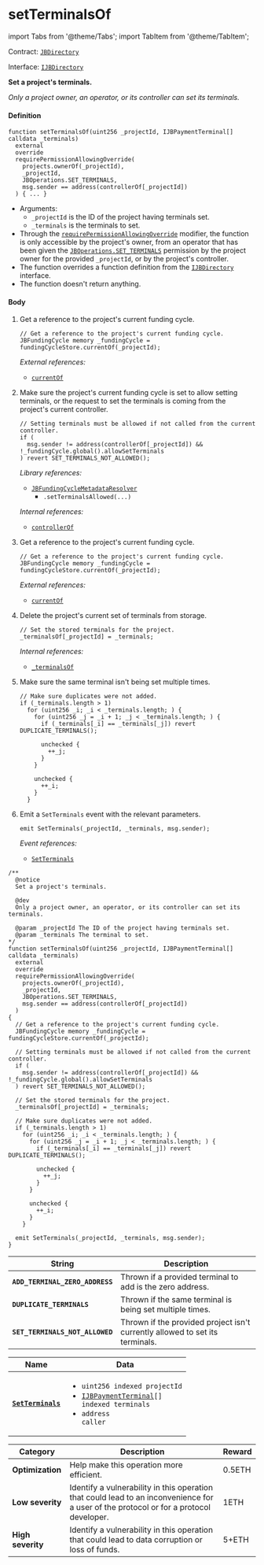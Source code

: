 # setTerminalsOf

import Tabs from '@theme/Tabs';
import TabItem from '@theme/TabItem';

Contract: [`JBDirectory`](/dev/api/v2/contracts/jbdirectory/README.md)​‌

Interface: [`IJBDirectory`](/dev/api/v2/interfaces/ijbdirectory.md)

<Tabs>
<TabItem value="Step by step" label="Step by step">

**Set a project's terminals.**

_Only a project owner, an operator, or its controller can set its terminals._

#### Definition

```
function setTerminalsOf(uint256 _projectId, IJBPaymentTerminal[] calldata _terminals)
  external
  override
  requirePermissionAllowingOverride(
    projects.ownerOf(_projectId),
    _projectId,
    JBOperations.SET_TERMINALS,
    msg.sender == address(controllerOf[_projectId])
  ) { ... }
```

* Arguments:
  * `_projectId` is the ID of the project having terminals set.
  * `_terminals` is the terminals to set.
* Through the [`requirePermissionAllowingOverride`](/dev/api/v2/contracts/or-abstract/jboperatable/modifiers/requirepermissionallowingoverride.md) modifier, the function is only accessible by the project's owner, from an operator that has been given the [`JBOperations.SET_TERMINALS`](/dev/api/v2/libraries/jboperations.md) permission by the project owner for the provided `_projectId`, or by the project's controller.
* The function overrides a function definition from the [`IJBDirectory`](/dev/api/v2/interfaces/ijbdirectory.md) interface.
* The function doesn't return anything.

#### Body

1.  Get a reference to the project's current funding cycle.

    ```
    // Get a reference to the project's current funding cycle.
    JBFundingCycle memory _fundingCycle = fundingCycleStore.currentOf(_projectId);
    ```

    _External references:_

    * [`currentOf`](/dev/api/v2/contracts/jbfundingcyclestore/read/currentof.md)

2.  Make sure the project's current funding cycle is set to allow setting terminals, or the request to set the terminals is coming from the project's current controller.

    ```
    // Setting terminals must be allowed if not called from the current controller.
    if (
      msg.sender != address(controllerOf[_projectId]) && !_fundingCycle.global().allowSetTerminals
    ) revert SET_TERMINALS_NOT_ALLOWED();
    ```

    _Library references:_

    * [`JBFundingCycleMetadataResolver`](/dev/api/v2/libraries/jbfundingcyclemetadataresolver.md)
      * `.setTerminalsAllowed(...)`

    _Internal references:_

    * [`controllerOf`](/dev/api/v2/contracts/jbdirectory/properties/controllerof.md)

3.  Get a reference to the project's current funding cycle.

    ```
    // Get a reference to the project's current funding cycle.
    JBFundingCycle memory _fundingCycle = fundingCycleStore.currentOf(_projectId);
    ```

    _External references:_

    * [`currentOf`](/dev/api/v2/contracts/jbfundingcyclestore/read/currentof.md)

4.  Delete the project's current set of terminals from storage.

    ```
    // Set the stored terminals for the project.
    _terminalsOf[_projectId] = _terminals;
    ```

    _Internal references:_

    * [`_terminalsOf`](/dev/api/v2/contracts/jbdirectory/properties/-_terminalsof.md)

5.  Make sure the same terminal isn't being set multiple times.
    ```
    // Make sure duplicates were not added.
    if (_terminals.length > 1)
      for (uint256 _i; _i < _terminals.length; ) {
        for (uint256 _j = _i + 1; _j < _terminals.length; ) {
          if (_terminals[_i] == _terminals[_j]) revert DUPLICATE_TERMINALS();

          unchecked {
            ++_j;
          }
        }

        unchecked {
          ++_i;
        }
      }
    ```

6.  Emit a `SetTerminals` event with the relevant parameters.

    ```
    emit SetTerminals(_projectId, _terminals, msg.sender);
    ```

    _Event references:_

    * [`SetTerminals`](/dev/api/v2/contracts/jbdirectory/events/setterminals.md)

</TabItem>

<TabItem value="Code" label="Code">

```
/** 
  @notice 
  Set a project's terminals.

  @dev
  Only a project owner, an operator, or its controller can set its terminals. 

  @param _projectId The ID of the project having terminals set.
  @param _terminals The terminal to set.
*/
function setTerminalsOf(uint256 _projectId, IJBPaymentTerminal[] calldata _terminals)
  external
  override
  requirePermissionAllowingOverride(
    projects.ownerOf(_projectId),
    _projectId,
    JBOperations.SET_TERMINALS,
    msg.sender == address(controllerOf[_projectId])
  )
{
  // Get a reference to the project's current funding cycle.
  JBFundingCycle memory _fundingCycle = fundingCycleStore.currentOf(_projectId);

  // Setting terminals must be allowed if not called from the current controller.
  if (
    msg.sender != address(controllerOf[_projectId]) && !_fundingCycle.global().allowSetTerminals
  ) revert SET_TERMINALS_NOT_ALLOWED();

  // Set the stored terminals for the project.
  _terminalsOf[_projectId] = _terminals;

  // Make sure duplicates were not added.
  if (_terminals.length > 1)
    for (uint256 _i; _i < _terminals.length; ) {
      for (uint256 _j = _i + 1; _j < _terminals.length; ) {
        if (_terminals[_i] == _terminals[_j]) revert DUPLICATE_TERMINALS();

        unchecked {
          ++_j;
        }
      }

      unchecked {
        ++_i;
      }
    }

  emit SetTerminals(_projectId, _terminals, msg.sender);
}
```

</TabItem>

<TabItem value="Errors" label="Errors">

| String                          | Description                                               |
| ------------------------------- | --------------------------------------------------------- |
| **`ADD_TERMINAL_ZERO_ADDRESS`** | Thrown if a provided terminal to add is the zero address. |
| **`DUPLICATE_TERMINALS`** | Thrown if the same terminal is being set multiple times. |
| **`SET_TERMINALS_NOT_ALLOWED`**          | Thrown if the provided project isn't currently allowed to set its terminals.                |

</TabItem>

<TabItem value="Events" label="Events">

| Name                                                                          | Data                                                                                          |
| ----------------------------------------------------------------------------- | --------------------------------------------------------------------------------------------- |
| [**`SetTerminals`**](/dev/api/v2/contracts/jbdirectory/events/setterminals.md)         | <ul><li><code>uint256 indexed projectId</code></li><li><code>[IJBPaymentTerminal](/dev/api/v2/interfaces/ijbpaymentterminal.md)[] indexed terminals</code></li><li><code>address caller</code></li></ul>                                            |

</TabItem>


<TabItem value="Bug bounty" label="Bug bounty">

| Category          | Description                                                                                                                            | Reward |
| ----------------- | -------------------------------------------------------------------------------------------------------------------------------------- | ------ |
| **Optimization**  | Help make this operation more efficient.                                                                                               | 0.5ETH |
| **Low severity**  | Identify a vulnerability in this operation that could lead to an inconvenience for a user of the protocol or for a protocol developer. | 1ETH   |
| **High severity** | Identify a vulnerability in this operation that could lead to data corruption or loss of funds.                                        | 5+ETH  |

</TabItem>
</Tabs>
